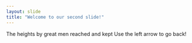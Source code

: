 ```yaml
---
layout: slide
title: "Welcome to our second slide!"
---
```

The heights by great men reached and kept
Use the left arrow to go back!
